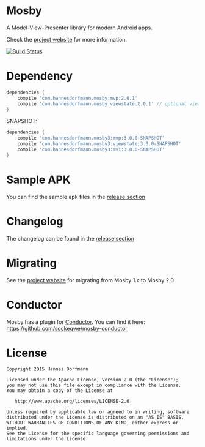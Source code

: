 # Mosby
A Model-View-Presenter library for modern Android apps.

Check the [project website](http://hannesdorfmann.com/mosby/) for more information.

[![Build Status](https://travis-ci.org/sockeqwe/mosby.svg?branch=master)](https://travis-ci.org/sockeqwe/mosby)

# Dependency
```groovy
dependencies {
	compile 'com.hannesdorfmann.mosby:mvp:2.0.1'
	compile 'com.hannesdorfmann.mosby:viewstate:2.0.1' // optional viewstate feature
}
```

SNAPSHOT:
```groovy
dependencies {
	compile 'com.hannesdorfmann.mosby3:mvp:3.0.0-SNAPSHOT'
	compile 'com.hannesdorfmann.mosby3:viewstate:3.0.0-SNAPSHOT'
	compile 'com.hannesdorfmann.mosby3:mvi:3.0.0-SNAPSHOT'
}
```

# Sample APK
You can find the sample apk files in the [release section](https://github.com/sockeqwe/mosby/releases)

# Changelog
The changelog can be found in the [release section](https://github.com/sockeqwe/mosby/releases)

# Migrating
See the [project website](http://hannesdorfmann.com/mosby/) for migrating from Mosby 1.x to Mosby 2.0

# Conductor
Mosby has a plugin for [Conductor](https://github.com/bluelinelabs/Conductor). You can find it here: https://github.com/sockeqwe/mosby-conductor

# License
```
Copyright 2015 Hannes Dorfmann

Licensed under the Apache License, Version 2.0 (the "License");
you may not use this file except in compliance with the License.
You may obtain a copy of the License at

   http://www.apache.org/licenses/LICENSE-2.0

Unless required by applicable law or agreed to in writing, software
distributed under the License is distributed on an "AS IS" BASIS,
WITHOUT WARRANTIES OR CONDITIONS OF ANY KIND, either express or implied.
See the License for the specific language governing permissions and
limitations under the License.
```
